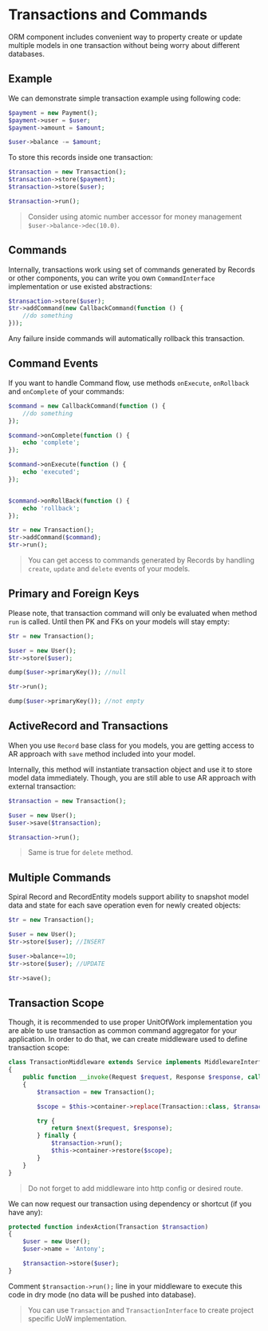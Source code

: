 # Transactions and Commands
ORM component includes convenient way to property create or update multiple models in one transaction without being worry about different databases.

## Example
We can demonstrate simple transaction example using following code:

```php
$payment = new Payment();
$payment->user = $user;
$payment->amount = $amount;

$user->balance -= $amount;
```

To store this records inside one transaction:

```php
$transaction = new Transaction();
$transaction->store($payment);
$transaction->store($user);

$transaction->run();
```

> Consider using atomic number accessor for money management `$user->balance->dec(10.0)`.

## Commands
Internally, transactions work using set of commands generated by Records or other components, you can write you own `CommandInterface` implementation or use existed abstractions:

```php
$transaction->store($user);
$tr->addCommand(new CallbackCommand(function () {
    //do something
}));
```

Any failure inside commands will automatically rollback this transaction.

## Command Events
If you want to handle Command flow, use methods `onExecute`, `onRollback` and `onComplete` of your commands:

```php
$command = new CallbackCommand(function () {
    //do something
});

$command->onComplete(function () {
    echo 'complete';
});

$command->onExecute(function () {
    echo 'executed';
});


$command->onRollBack(function () {
    echo 'rollback';
});

$tr = new Transaction();
$tr->addCommand($command);
$tr->run();
```

> You can get access to commands generated by Records by handling `create`, `update` and `delete` events of your models.

## Primary and Foreign Keys
Please note, that transaction command will only be evaluated when method `run` is called. Until then PK and FKs on your models will stay empty:

```php
$tr = new Transaction();

$user = new User();
$tr->store($user);

dump($user->primaryKey()); //null

$tr->run();

dump($user->primaryKey()); //not empty
```

## ActiveRecord and Transactions
When you use `Record` base class for you models, you are getting access to AR approach with `save` method included into your model. 

Internally, this method will instantiate transaction object and use it to store model data immediately. Though, you are still able to use AR approach with external transaction:

```php
$transaction = new Transaction();

$user = new User();
$user->save($transaction);

$transaction->run();
```

> Same is true for `delete` method.

## Multiple Commands
Spiral Record and RecordEntity models support ability to snapshot model data and state for each save operation even for newly created objects:

```php
$tr = new Transaction();

$user = new User();
$tr->store($user); //INSERT

$user->balance+=10;
$tr->store($user); //UPDATE

$tr->save();
```

## Transaction Scope
Though, it is recommended to use proper UnitOfWork implementation you are able to use transaction as common command aggregator for your application. In order to do that, we can create middleware used to define transaction scope:

```php
class TransactionMiddleware extends Service implements MiddlewareInterface
{
    public function __invoke(Request $request, Response $response, callable $next)
    {
        $transaction = new Transaction();

        $scope = $this->container->replace(Transaction::class, $transaction);

        try {
            return $next($request, $response);
        } finally {
            $transaction->run();
            $this->container->restore($scope);
        }
    }
}
```

> Do not forget to add middleware into http config or desired route.

We can now request our transaction using dependency or shortcut (if you have any):

```php
protected function indexAction(Transaction $transaction)
{
    $user = new User();
    $user->name = 'Antony';

    $transaction->store($user);
}
```

Comment `$transaction->run();` line in your middleware to execute this code in dry mode (no data will be pushed into database).

> You can use `Transaction` and `TransactionInterface` to create project specific UoW implementation.
